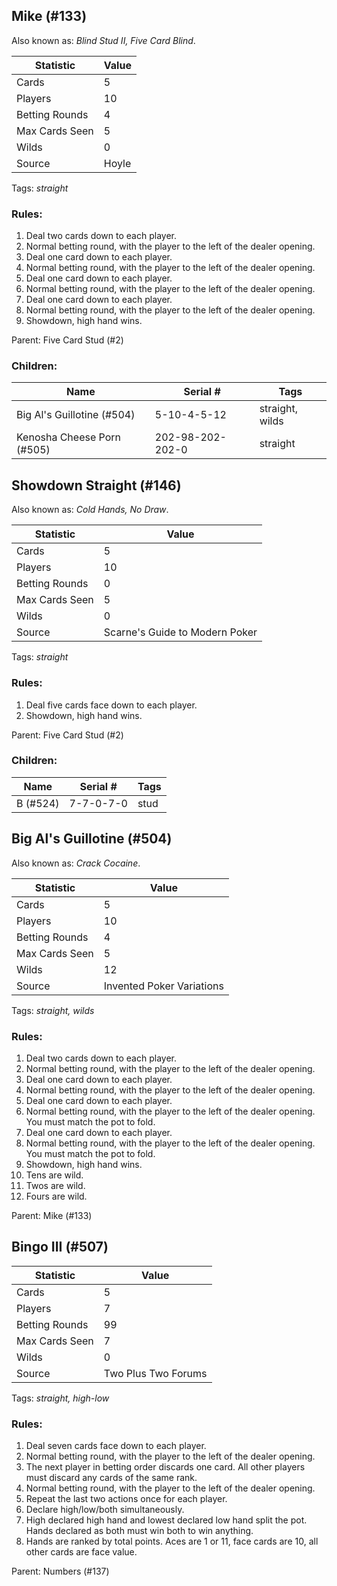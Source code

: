 ## Mike (#133)
Also known as: *Blind Stud II, Five Card Blind*.

|Statistic|Value|
|---------|-----|
|Cards|5|
|Players|10|
|Betting Rounds|4|
|Max Cards Seen|5|
|Wilds|0|
|Source|Hoyle|
Tags: *straight*
### Rules:
1. Deal two cards down to each player.
2. Normal betting round, with the player to the left of the dealer opening.
3. Deal one card down to each player.
4. Normal betting round, with the player to the left of the dealer opening.
5. Deal one card down to each player.
6. Normal betting round, with the player to the left of the dealer opening.
7. Deal one card down to each player.
8. Normal betting round, with the player to the left of the dealer opening.
9. Showdown, high hand wins.

Parent: Five Card Stud (#2)
### Children:

|Name|Serial #|Tags|
|----|--------|----|
|Big Al's Guillotine (#504)|5-10-4-5-12|straight, wilds
|Kenosha Cheese Porn (#505)|202-98-202-202-0|straight


## Showdown Straight (#146)
Also known as: *Cold Hands, No Draw*.

|Statistic|Value|
|---------|-----|
|Cards|5|
|Players|10|
|Betting Rounds|0|
|Max Cards Seen|5|
|Wilds|0|
|Source|Scarne's Guide to Modern Poker|
Tags: *straight*
### Rules:
1. Deal five cards face down to each player.
2. Showdown, high hand wins.

Parent: Five Card Stud (#2)
### Children:

|Name|Serial #|Tags|
|----|--------|----|
|B (#524)|7-7-0-7-0|stud


## Big Al's Guillotine (#504)
Also known as: *Crack Cocaine*.

|Statistic|Value|
|---------|-----|
|Cards|5|
|Players|10|
|Betting Rounds|4|
|Max Cards Seen|5|
|Wilds|12|
|Source|Invented Poker Variations|
Tags: *straight, wilds*
### Rules:
1. Deal two cards down to each player.
2. Normal betting round, with the player to the left of the dealer opening.
3. Deal one card down to each player.
4. Normal betting round, with the player to the left of the dealer opening.
5. Deal one card down to each player.
6. Normal betting round, with the player to the left of the dealer opening. You must match the pot to fold.
7. Deal one card down to each player.
8. Normal betting round, with the player to the left of the dealer opening. You must match the pot to fold.
9. Showdown, high hand wins.
10. Tens are wild.
11. Twos are wild.
12. Fours are wild.

Parent: Mike (#133)


## Bingo III (#507)

|Statistic|Value|
|---------|-----|
|Cards|5|
|Players|7|
|Betting Rounds|99|
|Max Cards Seen|7|
|Wilds|0|
|Source|Two Plus Two Forums|
Tags: *straight, high-low*
### Rules:
1. Deal seven cards face down to each player.
2. Normal betting round, with the player to the left of the dealer opening.
3. The next player in betting order discards one card. All other players must discard any cards of the same rank.
4. Normal betting round, with the player to the left of the dealer opening.
5. Repeat the last two actions once for each player.
6. Declare high/low/both simultaneously.
7. High declared high hand and lowest declared low hand split the pot. Hands declared as both must win both to win anything.
8. Hands are ranked by total points. Aces are 1 or 11, face cards are 10, all other cards are face value.

Parent: Numbers (#137)


